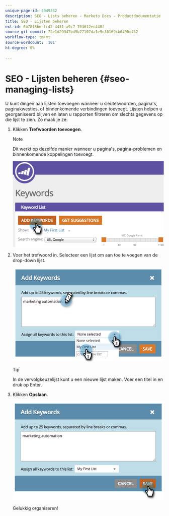 ```yaml
---
unique-page-id: 2949232
description: SEO - Lists beheren - Marketo Docs - Productdocumentatie
title: SEO - Lijsten beheren
exl-id: 6b78f8be-fc42-4431-a9c7-703612ec448f
source-git-commit: 72e1d29347bd5b77107da1e9c30169cb6490c432
workflow-type: tm+mt
source-wordcount: '101'
ht-degree: 0%

---
```


# SEO - Lijsten beheren {#seo-managing-lists}

U kunt dingen aan lijsten toevoegen wanneer u sleutelwoorden, pagina&#39;s, paginakwesties, of binnenkomende verbindingen toevoegt. Lijsten helpen u georganiseerd blijven en laten u rapporten filtreren om slechts gegevens op die lijst te zien. Zo maak je ze:

1. Klikken **Trefwoorden toevoegen**.

   >[!NOTE]
   >
   >Dit werkt op dezelfde manier wanneer u pagina&#39;s, pagina-problemen en binnenkomende koppelingen toevoegt.

   ![](assets/image2014-9-18-13-3a24-3a35.png)

1. Voer het trefwoord in. Selecteer een lijst om aan toe te voegen van de drop-down lijst.

   ![](assets/image2014-9-18-13-3a24-3a50.png)

   >[!TIP]
   >
   >In de vervolgkeuzelijst kunt u een nieuwe lijst maken. Voer een titel in en druk op Enter.

1. Klikken **Opslaan**.

   ![](assets/image2014-9-18-13-3a25-3a36.png)

   Gelukkig organiseren!
